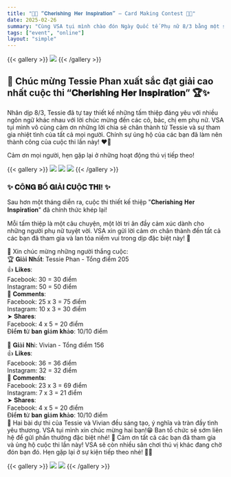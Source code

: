 ```yaml
---
title: "🌸🌸 “𝐂𝐡𝐞𝐫𝐢𝐬𝐡𝐢𝐧𝐠 𝐇𝐞𝐫 𝐈𝐧𝐬𝐩𝐢𝐫𝐚𝐭𝐢𝐨𝐧” – Card Making Contest 🌸🌸"
date: 2025-02-26
summary: "Cùng VSA tụi mình chào đón Ngày Quốc tế Phụ nữ 8/3 bằng một sân chơi sáng tạo, nơi bạn có thể gửi gắm lòng biết ơn đến những người phụ nữ tuyệt vời đã truyền cảm hứng cho mình! "
tags: ["event", "online"]
layout: "simple"
---
```



{{< gallery >}}
  <img src="./a.jpg" class="grid-w50 md:grid-w53 xl:grid-w125" />
{{< /gallery >}}

## 🌸 Chúc mừng Tessie Phan xuất sắc đạt giải cao nhất cuộc thi “𝐂𝐡𝐞𝐫𝐢𝐬𝐡𝐢𝐧𝐠 𝐇𝐞𝐫 𝐈𝐧𝐬𝐩𝐢𝐫𝐚𝐭𝐢𝐨𝐧” 🏆✨
Nhân dịp 8/3, Tessie đã tự tay thiết kế những tấm thiệp đáng yêu với nhiều ngôn ngữ khác nhau với lời chúc mừng đến các cô, bác, chị em phụ nữ. VSA tụi mình vô cùng cảm ơn những lời chia sẻ chân thành từ Tessie và sự tham gia nhiệt tình của tất cả mọi người. Chính sự ủng hộ của các bạn đã làm nên thành công của cuộc thi lần này! ❤️‍🔥   

Cảm ơn mọi người, hẹn gặp lại ở những hoạt động thú vị tiếp theo!


{{< gallery >}}
  <img src="image/1.jpg" class="grid-w150 md:grid-w25 xl:grid-w125" />
  <img src="image/2.jpg" class="grid-w150 md:grid-w50 xl:grid-w125" />
  <img src="image/3.jpg" class="grid-w150 md:grid-w25 xl:grid-w125" />
{{< /gallery >}}


### ✨ 𝐂Ô𝐍𝐆 𝐁Ố 𝐆𝐈Ả𝐈 𝐂𝐔Ộ𝐂 𝐓𝐇𝐈! ✨
Sau hơn một tháng diễn ra, cuộc thi thiết kế thiệp "𝐂𝐡𝐞𝐫𝐢𝐬𝐡𝐢𝐧𝐠 𝐇𝐞𝐫 𝐈𝐧𝐬𝐩𝐢𝐫𝐚𝐭𝐢𝐨𝐧" đã chính thức khép lại!  

Mỗi tấm thiệp là một câu chuyện, một lời tri ân đầy cảm xúc dành cho những người phụ nữ tuyệt vời. VSA xin gửi lời cảm ơn chân thành đến tất cả các bạn đã tham gia và lan tỏa niềm vui trong dịp đặc biệt này! 💖  

🎉 Xin chúc mừng những người thắng cuộc:  
🏆 𝐆𝐢ả𝐢 𝐍𝐡ấ𝐭: Tessie Phan - Tổng điểm 205  
 👍 𝐋𝐢𝐤𝐞𝐬:  
  Facebook: 30 = 30 điểm  
  Instagram: 50 = 50 điểm  
 💬 𝐂𝐨𝐦𝐦𝐞𝐧𝐭𝐬:   
  Facebook: 25 x 3 = 75 điểm  
  Instagram: 10 x 3 = 30 điểm  
  ➤ 𝐒𝐡𝐚𝐫𝐞𝐬:  
  Facebook: 4 x 5 = 20 điểm  
  Đ𝐢ể𝐦 𝐭ừ 𝐛𝐚𝐧 𝐠𝐢á𝐦 𝐤𝐡ả𝐨: 10/10 điểm  

🥈 𝐆𝐢ả𝐢 𝐍𝐡ì: Vivian - Tổng điểm 156  
 👍 𝐋𝐢𝐤𝐞𝐬:  
  Facebook: 36 = 36 điểm  
  Instagram: 32 = 32 điểm  
 💬 𝐂𝐨𝐦𝐦𝐞𝐧𝐭𝐬:   
  Facebook: 23 x 3 = 69 điểm  
  Instagram: 7 x 3 = 21 điểm  
  ➤ 𝐒𝐡𝐚𝐫𝐞𝐬:  
  Facebook: 4 x 5 = 20 điểm  
  Đ𝐢ể𝐦 𝐭ừ 𝐛𝐚𝐧 𝐠𝐢á𝐦 𝐤𝐡ả𝐨: 10/10 điểm  
🎨 Hai bài dự thi của Tessie và Vivian đều sáng tạo, ý nghĩa và tràn đầy tình yêu thương. VSA tụi mình xin chúc mừng hai bạn!😁 Ban tổ chức sẽ sớm liên hệ để gửi phần thưởng đặc biệt nhé!
💌 Cảm ơn tất cả các bạn đã tham gia và ủng hộ cuộc thi lần này! VSA sẽ còn nhiều sân chơi thú vị khác đang chờ đón bạn đó. Hẹn gặp lại ở sự kiện tiếp theo nhé! 🚀💫

{{< gallery >}}
  <img src="image/4.jpg" class="grid-w150 md:grid-w50 xl:grid-w125" />
  <img src="image/5.jpg" class="grid-w150 md:grid-w50 xl:grid-w125" />
{{< /gallery >}}
